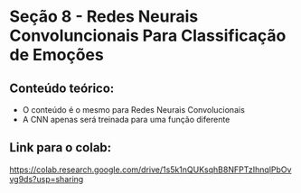 # Seção 8 - Redes Neurais Convoluncionais Para Classificação de Emoções

## Conteúdo teórico:
- O conteúdo é o mesmo para Redes Neurais Convolucionais
- A CNN apenas será treinada para uma função diferente


## Link para o colab:
https://colab.research.google.com/drive/1s5k1nQUKsqhB8NFPTzIhnqlPbOvvg9ds?usp=sharing